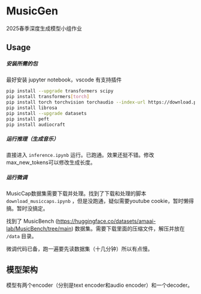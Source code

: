 # MusicGen

 2025春季深度生成模型小组作业

## Usage

##### 安装所需的包

最好安装 jupyter notebook，vscode 有支持插件

```bash
pip install --upgrade transformers scipy
pip install transformers[torch]
pip install torch torchvision torchaudio --index-url https://download.pytorch.org/whl/cu128
pip install librosa
pip install --upgrade datasets
pip install peft
pip install audiocraft
```

##### 运行推理（生成音乐）

直接进入 `inference.ipynb` 运行。已跑通。效果还挺不错。修改max_new_tokens可以修改生成长度。

##### 运行微调

MusicCap数据集需要下载并处理。找到了下载和处理的脚本 `download_musiccaps.ipynb` ，但是没跑通，疑似需要youtube cookie，暂时懒得搞。暂时没搞定。

找到了 MusicBench (https://huggingface.co/datasets/amaai-lab/MusicBench/tree/main) 数据集。需要下载里面的压缩文件，解压并放在 `/data` 目录。

微调代码已备，跑一遍要先读数据集（十几分钟）所以有点慢。


## 模型架构

模型有两个encoder（分别是text encoder和audio encoder）和一个decoder。
